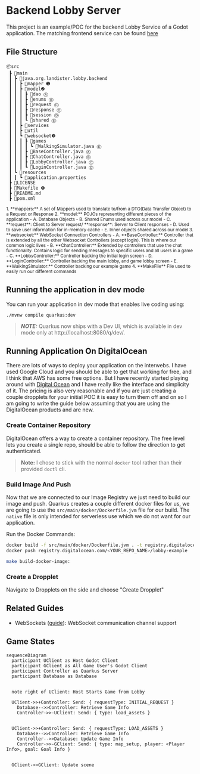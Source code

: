 # Backend Lobby Server

This project is an example/POC for the backend Lobby Service of a Godot application. The matching frontend service can be found [here]()

## File Structure

```tree
📦src
 ┣ 📂main
 ┃ ┣ 📂java.org.landister.lobby.backend
 ┃ ┃ ┣ 📂mapper ➊
 ┃ ┃ ┣ 📂model❷
 ┃ ┃ ┃ ┣ 📂dao Ⓐ
 ┃ ┃ ┃ ┣ 📂enums Ⓑ
 ┃ ┃ ┃ ┣ 📂request Ⓒ
 ┃ ┃ ┃ ┣ 📂response Ⓒ
 ┃ ┃ ┃ ┣ 📂session Ⓓ
 ┃ ┃ ┃ ┗ 📂shared Ⓔ
 ┃ ┃ ┣ 📂services
 ┃ ┃ ┣ 📂util
 ┃ ┃ ┗ 📂websocket❸
 ┃ ┃ ┃ ┣ 📂games
 ┃ ┃ ┃ ┃ ┗ 📜WalkingSimulator.java Ⓔ
 ┃ ┃ ┃ ┣ 📜BaseController.java Ⓐ
 ┃ ┃ ┃ ┣ 📜ChatController.java Ⓑ
 ┃ ┃ ┃ ┣ 📜LobbyController.java Ⓒ
 ┃ ┃ ┃ ┗ 📜LoginController.java Ⓓ
 ┃ ┗ 📂resources
 ┃ ┃ ┗ 📜application.properties
 ┣ 📜LICENSE
 ┣ 📜Makefile ❹
 ┣ 📜README.md
 ┣ 📜pom.xml
 ```

<sub>
1. **mappers:** A set of Mappers used to translate to/from a DTO(Data Transfer Object) to a Request or Response
2. **model:** POJOs representing different pieces of the application
    - A. Database Objects
    - B. Shared Enums used across our model
    - C. **request**: Client to Server request/ **response**: Server to Client responses
    - D. Used to save user information for in-memory cache
    - E. Inner objects shared across our model
3. **websocket:** WebSocket Connection Controllers
    - A. **BaseController:** Controller that is extended by all the other Websocket Controllers (except login). This is where our common logic lives
    - B. **ChatController:** Extended by controllers that use the chat functionality. Contains logic for sending messages to specific users and all users in a game
    - C. **LobbyController:** Controller backing the initial login screen
    - D. **LoginController:** Controller backing the main lobby, and game lobby screen
    - E. **WalkingSimulator:** Controller backing our example game
4. **MakeFile** File used to easily run our different commands
</sub>

## Running the application in dev mode

You can run your application in dev mode that enables live coding using:
```shell script
./mvnw compile quarkus:dev
```

> **_NOTE:_**  Quarkus now ships with a Dev UI, which is available in dev mode only at http://localhost:8080/q/dev/.

## Running Application On DigitalOcean

There are lots of ways to deploy your application on the interwebs. I have used Google Cloud and you should be able to get that working for free, and I think that AWS has some free options. But I have recently started playing around with [Digital Ocean](cloud.digitalocean.com) and I have really like the interface and simplicity of it. The pricing is also very reasonable and if you are just creating a couple dropplets for your initial POC it is easy to turn them off and on so I am going to write the guide below assuming that you are using the DigitalOcean products and are new.

### Create Container Repository

DigitalOcean offers a way to create a container repository. The free level lets you create a single repo, should be able to follow the direction to get authenticated.

>**Note:** I chose to stick with the normal `docker` tool rather than their provided `doctl` cli.

### Build Image And Push

Now that we are connected to our Image Registry we just need to build our image and push. Quarkus creates a couple different docker files for us, we are going to use the `src/main/docker/Dockerfile.jvm` file for our build. The `native` file is only intended for serverless use which we do not want for our application.

Run the Docker Commands:

```sh
docker build -f src/main/docker/Dockerfile.jvm . -t registry.digitalocean.com/<YOUR_REPO_NAME>/lobby-example
docker push registry.digitalocean.com/<YOUR_REPO_NAME>/lobby-example
```

```sh
make build-docker-image:
```

### Create a Dropplet

Navigate to Dropplets on the side and choose "Create Dropplet"




## Related Guides

- WebSockets ([guide](https://quarkus.io/guides/websockets)): WebSocket communication channel support

## Game States

```mermaid
sequenceDiagram
  participant UClient as Host Godot Client
  participant GClient as All Game User's Godot Client
  participant Controller as Quarkus Server
  participant Database as Database


  note right of UClient: Host Starts Game from Lobby

  UClient->>+Controller: Send: { requestType: INITIAL_REQUEST }
    Database-->>Controller: Retrieve Game Info
    Controller->>-UClient: Send: { type: load_assets }

  
  UClient->>+Controller: Send: { requestType: LOAD_ASSETS }
    Database-->>Controller: Retrieve Game Info
    Controller-->>Database: Update Game Info
    Controller->>-GClient: Send: { type: map_setup, player: <Player Info>, goal: Goal Info }
  
  
  GClient->>GClient: Update scene
  
```
